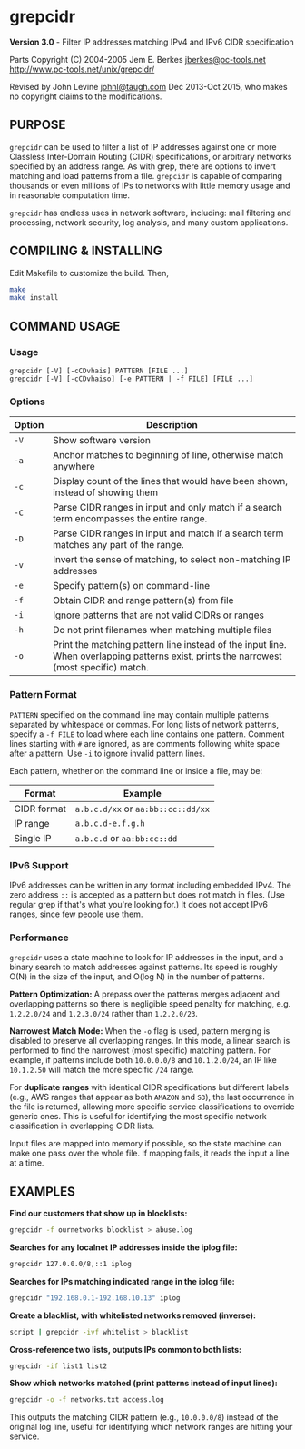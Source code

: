 # grepcidr

**Version 3.0** - Filter IP addresses matching IPv4 and IPv6 CIDR specification

Parts Copyright (C) 2004-2005  Jem E. Berkes <jberkes@pc-tools.net>  
<http://www.pc-tools.net/unix/grepcidr/>

Revised by John Levine <johnl@taugh.com> Dec 2013-Oct 2015, who makes
no copyright claims to the modifications.

## PURPOSE

`grepcidr` can be used to filter a list of IP addresses against one or more
Classless Inter-Domain Routing (CIDR) specifications, or arbitrary networks
specified by an address range. As with grep, there are options to invert
matching and load patterns from a file. `grepcidr` is capable of comparing
thousands or even millions of IPs to networks with little memory usage and
in reasonable computation time.

`grepcidr` has endless uses in network software, including: mail filtering and
processing, network security, log analysis, and many custom applications.

## COMPILING & INSTALLING

Edit Makefile to customize the build. Then,

```bash
make
make install
```

## COMMAND USAGE

### Usage

```text
grepcidr [-V] [-cCDvhais] PATTERN [FILE ...]
grepcidr [-V] [-cCDvhaiso] [-e PATTERN | -f FILE] [FILE ...]
```

### Options

| Option | Description |
|--------|-------------|
| `-V` | Show software version |
| `-a` | Anchor matches to beginning of line, otherwise match anywhere |
| `-c` | Display count of the lines that would have been shown, instead of showing them |
| `-C` | Parse CIDR ranges in input and only match if a search term encompasses the entire range. |
| `-D` | Parse CIDR ranges in input and match if a search term matches any part of the range. |
| `-v` | Invert the sense of matching, to select non-matching IP addresses |
| `-e` | Specify pattern(s) on command-line |
| `-f` | Obtain CIDR and range pattern(s) from file |
| `-i` | Ignore patterns that are not valid CIDRs or ranges |
| `-h` | Do not print filenames when matching multiple files |
| `-o` | Print the matching pattern line instead of the input line. When overlapping patterns exist, prints the narrowest (most specific) match. |

### Pattern Format

`PATTERN` specified on the command line may contain multiple patterns
separated by whitespace or commas. For long lists of network patterns,
specify a `-f FILE` to load where each line contains one pattern. Comment
lines starting with `#` are ignored, as are comments following white space
after a pattern. Use `-i` to ignore invalid pattern lines.

Each pattern, whether on the command line or inside a file, may be:

| Format | Example |
|--------|---------|
| CIDR format | `a.b.c.d/xx` or `aa:bb::cc::dd/xx` |
| IP range | `a.b.c.d-e.f.g.h` |
| Single IP | `a.b.c.d` or `aa:bb:cc::dd` |

### IPv6 Support

IPv6 addresses can be written in any format including embedded IPv4.
The zero address `::` is accepted as a pattern but does not match in
files. (Use regular grep if that's what you're looking for.) It does
not accept IPv6 ranges, since few people use them.

### Performance

`grepcidr` uses a state machine to look for IP addresses in the input,
and a binary search to match addresses against patterns. Its speed is
roughly O(N) in the size of the input, and O(log N) in the number of
patterns.

**Pattern Optimization:** A prepass over the patterns merges adjacent
and overlapping patterns so there is negligible speed penalty for matching,
e.g. `1.2.2.0/24` and `1.2.3.0/24` rather than `1.2.2.0/23`.

**Narrowest Match Mode:** When the `-o` flag is used, pattern merging is
disabled to preserve all overlapping ranges. In this mode, a linear search
is performed to find the narrowest (most specific) matching pattern. For
example, if patterns include both `10.0.0.0/8` and `10.1.2.0/24`, an IP
like `10.1.2.50` will match the more specific `/24` range.

For **duplicate ranges** with identical CIDR specifications but different
labels (e.g., AWS ranges that appear as both `AMAZON` and `S3`), the last
occurrence in the file is returned, allowing more specific service
classifications to override generic ones. This is useful for identifying
the most specific network classification in overlapping CIDR lists.

Input files are mapped into memory if possible, so the state machine
can make one pass over the whole file. If mapping fails, it reads the
input a line at a time.

## EXAMPLES

**Find our customers that show up in blocklists:**

```bash
grepcidr -f ournetworks blocklist > abuse.log
```

**Searches for any localnet IP addresses inside the iplog file:**

```bash
grepcidr 127.0.0.0/8,::1 iplog
```

**Searches for IPs matching indicated range in the iplog file:**

```bash
grepcidr "192.168.0.1-192.168.10.13" iplog
```

**Create a blacklist, with whitelisted networks removed (inverse):**

```bash
script | grepcidr -ivf whitelist > blacklist
```

**Cross-reference two lists, outputs IPs common to both lists:**

```bash
grepcidr -if list1 list2
```

**Show which networks matched (print patterns instead of input lines):**

```bash
grepcidr -o -f networks.txt access.log
```

This outputs the matching CIDR pattern (e.g., `10.0.0.0/8`) instead of the original log line, useful for identifying which network ranges are hitting your service.
